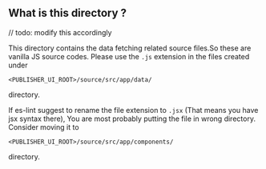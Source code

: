 ## What is this directory ?

// todo: modify this accordingly

This directory contains the data fetching related source files.So these are vanilla JS source codes. Please use the `.js`
extension in the files created under

```
<PUBLISHER_UI_ROOT>/source/src/app/data/
```

directory.

If es-lint suggest to rename the file extension to `.jsx` (That means you have jsx syntax there),
 You are most probably putting the file in wrong directory. Consider moving it to

```
<PUBLISHER_UI_ROOT>/source/src/app/components/
```

directory.

